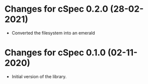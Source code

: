 # Changes for cSpec 0.2.0 (28-02-2021)

* Converted the filesystem into an emerald

# Changes for cSpec 0.1.0 (02-11-2020)

* Initial version of the library.  
